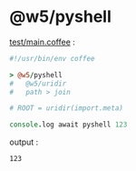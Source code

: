 [‼️]: ✏️README.mdt

# @w5/pyshell

[test/main.coffee](./test/main.coffee) :

```coffee
#!/usr/bin/env coffee

> @w5/pyshell
#   @w5/uridir
#   path > join

# ROOT = uridir(import.meta)

console.log await pyshell 123
```

output :

```
123
```
